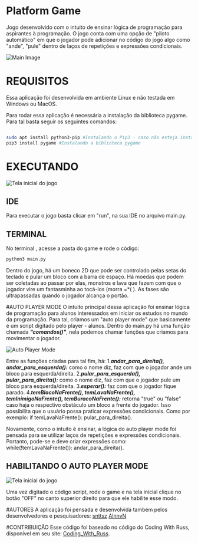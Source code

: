 # Platform Game

Jogo desenvolvido com o intuito de ensinar lógica de programação para aspirantes à programação. O jogo conta com uma opção de "piloto automático" em que o jogador pode adicionar no código do jogo algo como "ande", "pule" dentro de laços de repetições e expressões condicionais. 

![Main Image](https://github.com/KalvinAlbuquerque/game/blob/main/.imgGit/mainImage.png)

# REQUISITOS
Essa aplicação foi desenvolvida em ambiente Linux e não testada em Windows ou MacOS. 

Para rodar essa aplicação é necessária a instalação da biblioteca pygame. Para tal basta seguir os seguintes comandos:

```bash

sudo apt install python3-pip #Instalando o Pip3 - caso não esteja instalado
pip3 install pygame #Instalando a biblioteca pygame

```

# EXECUTANDO
![Tela inicial do jogo](https://github.com/KalvinAlbuquerque/game/blob/main/.imgGit/telaImage.png)

## IDE
Para executar o jogo basta clicar em "run", na sua IDE no arquivo main.py. 

## TERMINAL
No terminal , acesse a pasta do game e rode o código:

```bash
python3 main.py

```
Dentro do jogo, há um boneco 2D que pode ser controlado pelas setas do teclado e pular um bloco com a barra de espaço. Há moedas que podem ser coletadas ao passar por elas, monstros e lava que fazem com que o jogador vire um fantasminha ao tocá-los (morra =*( ). As fases são ultrapassadas quando o jogador alcança o portão.


#AUTO PLAYER MODE
O intuito principal dessa aplicação foi ensinar lógica de programação para alunos interessados em iniciar os estudos no mundo da programação. Para tal, criamos um "auto player mode" que basicamente é um script digitado pelo player - alunos. Dentro do main.py há uma função chamada ***"comandos()"***, nela podemos chamar funções que criamos para movimentar o jogador. 


![Auto Player Mode](https://github.com/KalvinAlbuquerque/game/blob/main/.imgGit/autoPlayerMode.png)

Entre as funções criadas para tal fim, há:
1.***andar_para_direita(), andar_para_esquerda():*** como o nome diz, faz com que o jogador ande um bloco para esquerda/direita.
2.***pular_para_esquerda(), pular_para_direita():*** como o nome diz, faz com que o jogador pule um bloco para esquerda/direita.
3.***esperar():*** faz com que o jogador fique parado.
4.***temBlocoNaFrente(), temLavaNaFrente(), temInimigoNaFrente(), temBuracoNaFrente():*** retorna "true" ou "false" caso haja o respectivo obstáculo um bloco a frente do jogador. Isso possibilita que o usuário possa praticar expressões condicionais. Como por exemplo: if temLavaNaFrente(): pular_para_direita(). 

Novamente, como o intuito é ensinar, a lógica do auto player mode foi pensada para se utilizar laços de repetições e expressões condicionais. Portanto, pode-se e deve criar expressões como: while(!temLavaNaFrente()): andar_para_direita(). 

## HABILITANDO O AUTO PLAYER MODE
![Tela inicial do jogo](https://github.com/KalvinAlbuquerque/game/blob/main/.imgGit/telaImage.png)

Uma vez digitado o código script, rode o game e na tela inicial clique no botão "OFF" no canto superior direito para que ele habilite esse modo.

#AUTORES
A aplicação foi pensada e desenvolvida também pelos desenvolvedores e pesquisadores:
[snttsz](https://github.com/snttsz)
[AlnnvN](https://github.com/AlnnvN)

#CONTRIBUIÇÃO
Esse código foi baseado no código do Coding With Russ, disponível em seu site: [Coding_With_Russ](http://www.codingwithruss.com/gamepage/Platformer/).




 
